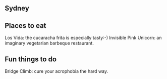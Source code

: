 ## Sydney

## Places to eat
Los Vida: the cucaracha frita is especially tasty:-)
Invisible Pink Unicorn: an imaginary vegetarian barbeque restaurant.

## Fun things to do
Bridge Climb: cure your acrophobia the hard way.
